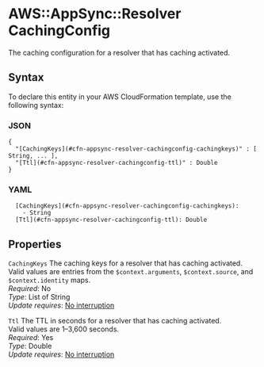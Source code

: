 # AWS::AppSync::Resolver CachingConfig<a name="aws-properties-appsync-resolver-cachingconfig"></a>

The caching configuration for a resolver that has caching activated\.

## Syntax<a name="aws-properties-appsync-resolver-cachingconfig-syntax"></a>

To declare this entity in your AWS CloudFormation template, use the following syntax:

### JSON<a name="aws-properties-appsync-resolver-cachingconfig-syntax.json"></a>

```
{
  "[CachingKeys](#cfn-appsync-resolver-cachingconfig-cachingkeys)" : [ String, ... ],
  "[Ttl](#cfn-appsync-resolver-cachingconfig-ttl)" : Double
}
```

### YAML<a name="aws-properties-appsync-resolver-cachingconfig-syntax.yaml"></a>

```
  [CachingKeys](#cfn-appsync-resolver-cachingconfig-cachingkeys):
    - String
  [Ttl](#cfn-appsync-resolver-cachingconfig-ttl): Double
```

## Properties<a name="aws-properties-appsync-resolver-cachingconfig-properties"></a>

`CachingKeys` <a name="cfn-appsync-resolver-cachingconfig-cachingkeys"></a>
The caching keys for a resolver that has caching activated\.  
Valid values are entries from the `$context.arguments`, `$context.source`, and `$context.identity` maps\.  
_Required_: No  
_Type_: List of String  
_Update requires_: [No interruption](https://docs.aws.amazon.com/AWSCloudFormation/latest/UserGuide/using-cfn-updating-stacks-update-behaviors.html#update-no-interrupt)

`Ttl` <a name="cfn-appsync-resolver-cachingconfig-ttl"></a>
The TTL in seconds for a resolver that has caching activated\.  
Valid values are 1–3,600 seconds\.  
_Required_: Yes  
_Type_: Double  
_Update requires_: [No interruption](https://docs.aws.amazon.com/AWSCloudFormation/latest/UserGuide/using-cfn-updating-stacks-update-behaviors.html#update-no-interrupt)
